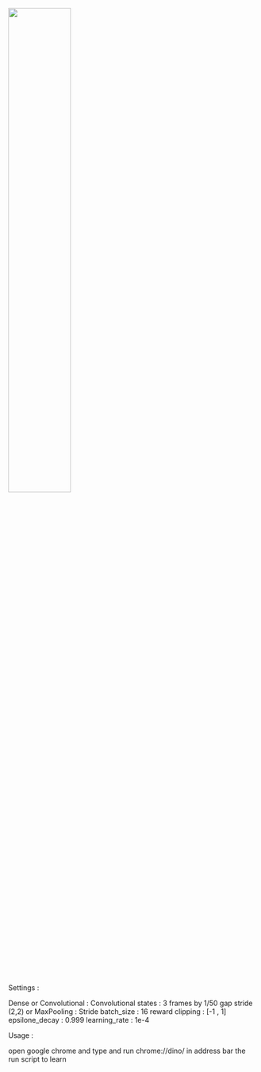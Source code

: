 [<img src="https://img.youtube.com/vi/bGlzbMCzD8s/.jpg" width="50%">](https://youtu.be/)

Settings :

Dense or Convolutional : Convolutional
states : 3 frames by 1/50 gap
stride (2,2) or MaxPooling : Stride
batch_size : 16
reward clipping : [-1 , 1]
epsilone_decay : 0.999
learning_rate : 1e-4


Usage :

open google chrome and type and run chrome://dino/ in address bar
the  run script to learn